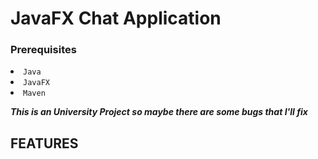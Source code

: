 
<h1> JavaFX Chat Application </h1>

<h3> Prerequisites </h3>
<li> <code>Java </code>
<li> <code>JavaFX </code>
<li> <code>Maven </code>
  
  ***This is an University Project so maybe there are some bugs that I'll fix***  
  <h2> FEATURES </h2>

  

